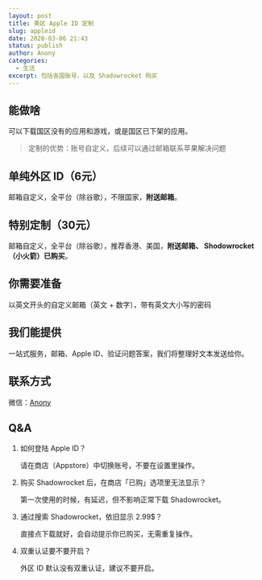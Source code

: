 ```yaml
---
layout: post
title: 美区 Apple ID 定制
slug: appleid
date: 2020-03-06 21:43
status: publish
author: Anony
categories: 
  - 生活
excerpt: 包括各国账号，以及 Shadowrocket 购买
---
```


## 能做啥

可以下载国区没有的应用和游戏，或是国区已下架的应用。


> 定制的优势：账号自定义，后续可以通过邮箱联系苹果解决问题

## 单纯外区 ID（6元）

邮箱自定义，全平台（除谷歌），不限国家，**附送邮箱**。

## 特别定制（30元）

邮箱自定义，全平台（除谷歌），推荐香港、美国，**附送邮箱、 Shodowrocket（小火箭）已购买**。

## 你需要准备

以英文开头的自定义邮箱（英文 + 数字），带有英文大小写的密码

## 我们能提供

一站式服务，邮箱、Apple ID、验证问题答案，我们将整理好文本发送给你。

## 联系方式

微信：[Anony](https://cdn.jsdelivr.net/gh/jhx520/site-Blog@gh-pages/archives/assets/77cc59f47f23c663931bfc151651dce9.jpg)

## Q&A

1. 如何登陆 Apple ID？

   请在商店（Appstore）中切换账号，不要在设置里操作。

2. 购买 Shadowrocket 后，在商店「已购」选项里无法显示？

   第一次使用的时候，有延迟，但不影响正常下载 Shadowrocket。

3. 通过搜索 Shadowrocket，依旧显示 2.99$？

   直接点下载就好，会自动提示你已购买，无需重复操作。

4. 双重认证要不要开启？

   外区 ID 默认没有双重认证，建议不要开启。